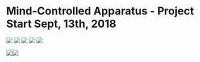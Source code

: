 # Mind-Controlled Apparatus  - Project Start Sept, 13th, 2018

<img src=https://github.com/RubensZimbres/Repo-2018/blob/master/Mind-Controlled-Apparatus/Pictures/eeg.png>  

<img src=https://github.com/RubensZimbres/Repo-2018/blob/master/Mind-Controlled-Apparatus/Pictures/muse0.JPG>

<img src=https://github.com/RubensZimbres/Repo-2018/blob/master/Mind-Controlled-Apparatus/Pictures/muse1.JPG>  

<img src=https://github.com/RubensZimbres/Repo-2018/blob/master/Mind-Controlled-Apparatus/Pictures/muse2.JPG>  

<img src=https://github.com/RubensZimbres/Repo-2018/blob/master/Mind-Controlled-Apparatus/Pictures/rasp.png>  

<img src=https://github.com/RubensZimbres/Repo-2018/blob/master/Mind-Controlled-Apparatus/Pictures/car0.JPG><img src=https://github.com/RubensZimbres/Repo-2018/blob/master/Mind-Controlled-Apparatus/Pictures/car1.JPG>  
